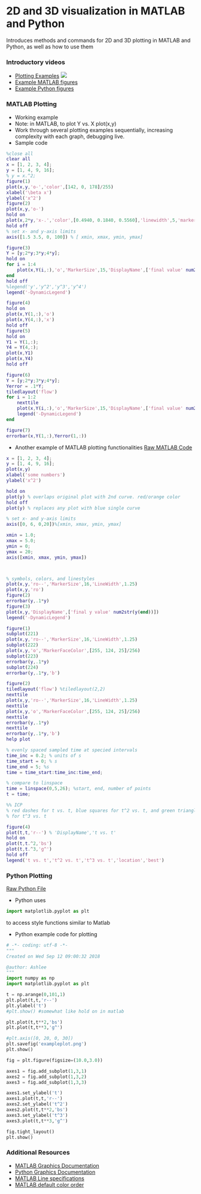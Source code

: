 # **2D and 3D visualization in MATLAB and Python**
Introduces methods and commands for 2D and 3D plotting in MATLAB and Python, as well as how to use them

### **Introductory videos**
 * [Plotting Examples](https://www.youtube.com/watch?v=Pykrn0DpesA&feature=emb_title&ab_channel=AshleeN.FordVersypt)
  [![](http://img.youtube.com/vi/Pykrn0DpesA/0.jpg)](http://www.youtube.com/watch?v=Pykrn0DpesA "")
* [Example MATLAB figures](https://www.mathworks.com/help/matlab/examples.html?category=graphics&s_tid=CRUX_topnav)
* [Example Python figures](https://matplotlib.org/gallery/index.html)
### **MATLAB Plotting**
* Working example 
* Note: in MATLAB, to plot Y vs. X plot(x,y)
* Work through several plotting examples sequentially, increasing complexity with each graph, debugging live.
* Sample code
```MATLAB
%close all
clear all
x = [1, 2, 3, 4];
y = [1, 4, 9, 16];
% y = x.^2;
figure(1)
plot(x,y,'o-','color',[142, 0, 178]/255)
xlabel('\beta x')
ylabel('x^2')
figure(2)
plot(x,y,'o-')
hold on
plot(x,2*y,'x-.','color',[0.4940, 0.1840, 0.5560],'linewidth',5,'markersize',12)
hold off
% set x- and y-axis limits
axis([1.5 3.5, 0, 100]) % [ xmin, xmax, ymin, ymax]

figure(3)
Y = [y;2*y;3*y;4*y];
hold on
for i = 1:4
    plot(x,Y(i,:),'o','MarkerSize',15,'DisplayName',['final value' num2str(Y(i,end))])%,'MarkerFaceColor','g')
end
hold off
%legend('y','y^2','y^3','y^4')
legend('-DynamicLegend')

figure(4)
hold on
plot(x,Y(1,:),'o')
plot(x,Y(4,:),'x')
hold off
figure(5)
hold on
Y1 = Y(1,:);
Y4 = Y(4,:);
plot(x,Y1)
plot(x,Y4)
hold off

figure(6)
Y = [y;2*y;3*y;4*y];
Yerror = .1*Y;
tiledlayout('flow')
for i = 1:2
    nexttile
    plot(x,Y(i,:),'o','MarkerSize',15,'DisplayName',['final value' num2str(Y(i,end))])%,'MarkerFaceColor','g')
    legend('-DynamicLegend')
end

figure(7)
errorbar(x,Y(1,:),Yerror(1,:))
```

* Another example of MATLAB plotting functionalities
[Raw MATLAB Code](/CHEclassFa20/In%20Class%20Problem%20Solutions/MATLAB/PlotExamples.m)
```matlab
x = [1, 2, 3, 4];
y = [1, 4, 9, 16];
plot(x,y)
xlabel('some numbers')
ylabel('x^2')

hold on
plot(y) % overlaps original plot with 2nd curve. red/orange color
hold off
plot(y) % replaces any plot with blue single curve

% set x- and y-axis limits
axis([0, 6, 0,20])%[xmin, xmax, ymin, ymax]

xmin = 1.0;
xmax = 5.0;
ymin = 0;
ymax = 20;
axis([xmin, xmax, ymin, ymax])



% symbols, colors, and linestyles
plot(x,y,'ro--','MarkerSize',16,'LineWidth',1.25)
plot(x,y,'ro')
figure(2)
errorbar(y,.1*y)
figure(3)
plot(x,y,'DisplayName',['final y value' num2str(y(end))])
legend('-DynamicLegend')

figure(1)
subplot(221)
plot(x,y,'ro--','MarkerSize',16,'LineWidth',1.25)
subplot(222)
plot(x,y,'o','MarkerFaceColor',[255, 124, 25]/256)
subplot(223)
errorbar(y,.1*y)
subplot(224)
errorbar(y,.1*y,'b')

figure(2)
tiledlayout('flow') %tiledlayout(2,2)
nexttile
plot(x,y,'ro--','MarkerSize',16,'LineWidth',1.25)
nexttile
plot(x,y,'o','MarkerFaceColor',[255, 124, 25]/256)
nexttile
errorbar(y,.1*y)
nexttile
errorbar(y,.1*y,'b')
help plot

% evenly spaced sampled time at specied intervals
time_inc = 0.2; % units of s
time_start = 0; % s
time_end = 5; %s
time = time_start:time_inc:time_end;

% compare to linspace
time = linspace(0,5,26); %start, end, number of points
t = time;

%% ICP
% red dashes for t vs. t, blue squares for t^2 vs. t, and green triangles
% for t^3 vs. t

figure(4)
plot(t,t,'r--') % 'DisplayName','t vs. t'
hold on
plot(t,t.^2,'bs')
plot(t,t.^3,'g^')
hold off
legend('t vs. t','t^2 vs. t','t^3 vs. t','location','best')

```
### **Python Plotting**
[Raw Python File](/CHEclassFa20/In%20Class%20Problem%20Solutions/Python/PlotExamples.py)
* Python uses 
```python
import matplotlib.pyplot as plt
```
to access style functions similar to Matlab

* Python example code for plotting
```python
# -*- coding: utf-8 -*-
"""
Created on Wed Sep 12 09:00:32 2018

@author: Ashlee
"""
import numpy as np
import matplotlib.pyplot as plt

t = np.arange(0,101,1)
plt.plot(t,t,'r--')
plt.ylabel('t')
#plt.show() #somewhat like hold on in matlab

plt.plot(t,t**2,'bs')
plt.plot(t,t**3,'g^')

#plt.axis([0, 20, 0, 30])
plt.savefig('exampleplot.png')
plt.show()

fig = plt.figure(figsize=(10.0,3.0))

axes1 = fig.add_subplot(1,3,1)
axes2 = fig.add_subplot(1,3,2)
axes3 = fig.add_subplot(1,3,3)

axes1.set_ylabel('t')
axes1.plot(t,t,'r--')
axes2.set_ylabel('t^2')
axes2.plot(t,t**2,'bs')
axes3.set_ylabel('t^3')
axes3.plot(t,t**3,'g^')

fig.tight_layout()
plt.show()
```

### **Additional Resources**
* [MATLAB Graphics Documentation](https://www.mathworks.com/help/matlab/graphics.html)
* [Python Graphics Documentation](https://matplotlib.org/)
* [MATLAB Line specifications](https://www.mathworks.com/help/matlab/ref/linespec.html)
* [MATLAB default color order](http://math.loyola.edu/~loberbro/matlab/html/colorsInMatlab.html)
